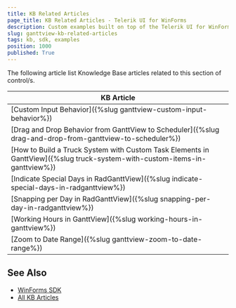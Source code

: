 ```yaml
---
title: KB Related Articles
page_title: KB Related Articles - Telerik UI for WinForms
description: Custom examples built on top of the Telerik UI for WinForms control.
slug: ganttview-kb-related-articles
tags: kb, sdk, examples
position: 1000
published: True
---
```

The following article list Knowledge Base articles related to this section of control/s.
<!--KB Articles Table-->

|KB Article|
|----|
|[Custom Input Behavior]({%slug ganttview-custom-input-behavior%})|
|[Drag and Drop Behavior from GanttView to Scheduler]({%slug drag-and-drop-from-ganttview-to-scheduler%})|
|[How to Build a Truck System with Custom Task Elements in GanttView]({%slug truck-system-with-custom-items-in-ganttview%})|
|[Indicate Special Days in RadGanttView]({%slug indicate-special-days-in-radganttview%})|
|[Snapping per Day in RadGanttView]({%slug snapping-per-day-in-radganttview%})|
|[Working Hours in GanttView]({%slug working-hours-in-ganttview%})|
|[Zoom to Date Range]({%slug ganttview-zoom-to-date-range%})|

## See Also

* [WinForms SDK](https://github.com/telerik/winforms-sdk)
* [All KB Articles](https://docs.telerik.com/devtools/winforms/knowledge-base)
